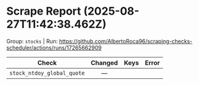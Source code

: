 # Scrape Report (2025-08-27T11:42:38.462Z)

Group: `stocks`  |  Run: https://github.com/AlbertoRoca96/scraping-checks-scheduler/actions/runs/17265662909

| Check | Changed | Keys | Error |
|---|:---:|:--|:--|
| `stock_ntdoy_global_quote` | — |  |  |
